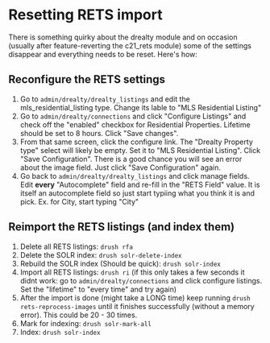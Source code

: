 # Resetting RETS import
There is something quirky about the drealty module and on occasion (usually after feature-reverting the c21_rets module) some of the settings disappear and everything needs to be reset. Here's how:

## Reconfigure the RETS settings

1. Go to ```admin/drealty/drealty_listings``` and edit the mls_residential_listing type. Change its lable to "MLS Residential Listing"
1. Go to ```admin/drealty/connections``` and click "Configure Listings" and check off the "enabled" checkbox for Residential Properties. Lifetime should be set to 8 hours. Click "Save changes". 
2. From that same screen, click the configure link. The "Drealty Property type" select will likely be empty. Set it to "MLS Residential Listing". Click "Save Configuration". There is a good chance you will see an error about the image field. Just click "Save Configuration" again. 
3. Go back to ```admin/drealty/drealty_listings``` and click manage fields. Edit **every** "Autocomplete" field and re-fill in the "RETS Field" value. It is itself an autocomplete field so just start typiing what you think it is and pick. Ex. for City, start typing "City"

## Reimport the RETS listings (and index them)

1. Delete all RETS listings: ```drush rfa```
2. Delete the SOLR index: ```drush solr-delete-index```
3. Rebuild the SOLR index (Should be quick): ```drush solr-index```
4. Import all RETS listings: ```drush ri``` (if this only takes a few seconds it didnt work: go to ```admin/drealty/connections``` and click configure listings. Set the "lifetime" to "every time" and try again)
5. After the import is done (might take a LONG time) keep running ```drush rets-reprocess-images``` until it finishes successfully (without a memory error). This could be 20 - 30 times. 
6. Mark for indexing: ```drush solr-mark-all```
7. Index: ```drush solr-index```
